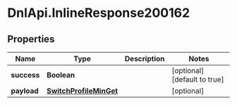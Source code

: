 # DnlApi.InlineResponse200162

## Properties
Name | Type | Description | Notes
------------ | ------------- | ------------- | -------------
**success** | **Boolean** |  | [optional] [default to true]
**payload** | [**SwitchProfileMinGet**](SwitchProfileMinGet.md) |  | [optional] 


